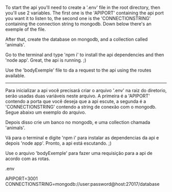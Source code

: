 To start the api you'll need to create a '.env' file in the root directory, then you'll use 2 variables. 
The first one is the 'APIPORT' containing the api port you want it to listen to, the second one is the 'CONNECTIONSTRING' containing the connection string to mongodb. Down below there's an exemple of the file.

After that, create the database on mongodb, and a collection called 'animals'.

Go to the terminal and type 'npm i' to install the api dependencies and then 'node app'. Great, the api is running. ;)

Use the 'bodyExemple' file to da a request to the api using the routes available.

------------------------------------------------------------------------------------------------------------------------------

Para inicializar a api você precisará criar o arquivo '.env' na raiz do diretorio, serão usadas duas variáveis neste arquivo.
A primeira é a 'APIPORT' contendo a porta que você deseja que a api escute, a segunda é a 'CONNECTIONSTRING' contendo a string de conexão com o mongodb. Segue abaixo um exemplo do arquivo.

Depois disso crie um banco no mongodb, e uma collection chamada 'animals'.

Vá para o terminal e digite 'npm i' para instalar as dependencias da api e depois 'node app'. Pronto, a api está escutando. ;)

Use o arquivo 'bodyExemple' para fazer uma requisição para a api de acordo com as rotas.

.env

APIPORT=3001
CONNECTIONSTRING=mongodb://user:password@host:27017/database